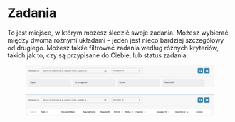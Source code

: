 # Zadania

To jest miejsce, w którym możesz śledzić swoje zadania. Możesz wybierać między dwoma różnymi układami – jeden jest nieco bardziej szczegółowy od drugiego. Możesz także filtrować zadania według różnych kryteriów, takich jak to, czy są przypisane do Ciebie, lub status zadania.

<figure><img src="../.gitbook/assets/tasks1.png" alt=""><figcaption></figcaption></figure>

<figure><img src="../.gitbook/assets/tasks2.png" alt=""><figcaption></figcaption></figure>
